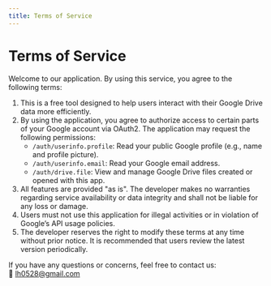 ```yaml
---
title: Terms of Service
---
```


# Terms of Service

Welcome to our application. By using this service, you agree to the following terms:

1. This is a free tool designed to help users interact with their Google Drive data more efficiently.
2. By using the application, you agree to authorize access to certain parts of your Google account via OAuth2. The application may request the following permissions:
   - `/auth/userinfo.profile`: Read your public Google profile (e.g., name and profile picture).
   - `/auth/userinfo.email`: Read your Google email address.
   - `/auth/drive.file`: View and manage Google Drive files created or opened with this app.
3. All features are provided "as is". The developer makes no warranties regarding service availability or data integrity and shall not be liable for any loss or damage.
4. Users must not use this application for illegal activities or in violation of Google’s API usage policies.
5. The developer reserves the right to modify these terms at any time without prior notice. It is recommended that users review the latest version periodically.

If you have any questions or concerns, feel free to contact us:  
📧 lh0528@gmail.com